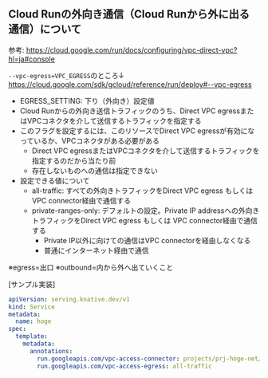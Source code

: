 ## Cloud Runの外向き通信（Cloud Runから外に出る通信）について    

参考: https://cloud.google.com/run/docs/configuring/vpc-direct-vpc?hl=ja#console

`--vpc-egress=VPC_EGRESS`のところ↓
https://cloud.google.com/sdk/gcloud/reference/run/deploy#--vpc-egress

- EGRESS_SETTING: 下り（外向き）設定値
- Cloud Runからの外向き送信トラフィックのうち、Direct VPC egressまたはVPCコネクタを介して送信するトラフィックを指定する
- このフラグを設定するには、このリソースでDirect VPC egressが有効になっているか、VPCコネクタがある必要がある
  - Direct VPC egressまたはVPCコネクタを介して送信するトラフィックを指定するのだから当たり前
  - 存在しないものへの通信は指定できない
- 設定できる値について
    - all-traffic: すべての外向きトラフィックをDirect VPC egress もしくは VPC connector経由で通信する
    - private-ranges-only: デフォルトの設定。Private IP addressへの外向きトラフィックをDirect VPC egress もしくは VPC connector経由で通信する
      - Private IP以外に向けての通信はVPC connectorを経由しなくなる
      - 普通にインターネット経由で通信

※egress=出口
※outbound=内から外へ出ていくこと

[サンプル実装]

```yml
apiVersion: serving.knative.dev/v1
kind: Service
metadata:
  name: hoge
spec:
  template:
    metadata:
      annotations:
        run.googleapis.com/vpc-access-connector: projects/prj-hoge-net/locations/asia-northeast1/connectors/hoge-fuga
        run.googleapis.com/vpc-access-egress: all-traffic
```